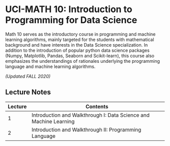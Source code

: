 # UCI-MATH 10: Introduction to Programming for Data Science
Math 10 serves as the introductory course in programming and machine learning algorithms, mainly targeted for the students with mathematical background and have interests in the Data Science specialization. In addition to the introduction of popular python data science packages (Numpy, Matplotlib, Pandas, Seaborn and Scikit-learn), this course also emphasizes the understandings of rationales underlying the programming language and machine learning algorithms.

*(Updated FALL 2020)*

## Lecture Notes
**Lecture** | **Contents**
------------| --------------
1 | Introduction and Walkthrough I: Data Science and Machine Learning
2 | Introduction and Walkthrough II: Programming Language
